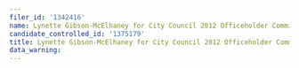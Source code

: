```yaml
---
filer_id: '1342416'
name: Lynette Gibson-McElhaney for City Council 2012 Officeholder Committee
candidate_controlled_id: '1375179'
title: Lynette Gibson-McElhaney for City Council 2012 Officeholder Committee
data_warning: 
---
```

